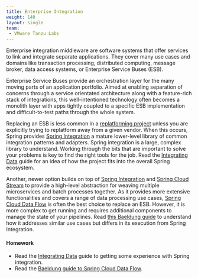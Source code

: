 ```yaml
---
title: Enterprise Integration
weight: 140
layout: single
team:
 - VMware Tanzu Labs
---
```


Enterprise integration middleware are software systems that offer services to link and integrate separate applications. They cover many use cases and domains like transaction processing, distributed computing, message broker, data access systems, or Enterprise Service Buses (ESB).

Enterprise Service Buses provide an orchestration layer for the many moving parts of an application portfolio. Aimed at enabling separation of concerns through a service orientated architecture along with a feature-rich stack of integrations, this well-intentioned technology often becomes a monolith layer with apps tightly coupled to a specific ESB implementation and difficult-to-test paths through the whole system.

Replacing an ESB is less common in a [replatforming project](https://tanzu.vmware.com/replatforming) unless you are explicitly trying to replatform away from a given vendor. When this occurs, Spring provides [Spring Integration](https://spring.io/projects/spring-integration) a mature lower-level library of common integration patterns and adapters. Spring integration is a large, complex library to understand. Working through the bits that are important to solve your problems is key to find the right tools for the job. Read the [Integrating Data](https://spring.io/guides/gs/integration/) guide for an idea of how the project fits into the overall Spring ecosystem.

Another, newer option builds on top of [Spring Integration](https://spring.io/projects/spring-integration) and [Spring Cloud Stream](https://spring.io/projects/spring-cloud-stream) to provide a high-level abstraction for weaving multiple microservices and batch processes together. As it provides more extensive functionalities and covers a range of data processing use cases, [Spring Cloud Data Flow](https://spring.io/projects/spring-cloud-dataflow) is often the best choice to replace an ESB. However, it is more complex to get running and requires additional components to manage the state of your pipelines. Read [this Baeldung guide](https://www.baeldung.com/spring-cloud-data-flow-stream-processing) to understand how it addresses similar use cases but differs in its execution from Spring Integration.


#### Homework

- Read the [Integrating Data](https://spring.io/guides/gs/integration/) guide to getting some experience with Spring integration.
- Read the [Baeldung guide to Spring Cloud Data Flow](https://www.baeldung.com/spring-cloud-data-flow-stream-processing).
